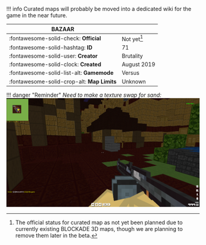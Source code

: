 !!! info
	Curated maps will probably be moved into a dedicated wiki for the game in the near future.

| **BAZAAR**      								|               |
|-----------------------------------------------|---------------|
| :fontawesome-solid-check: **Official**		| Not yet[^1]	|
| :fontawesome-solid-hashtag: **ID**			| 71 			|
| :fontawesome-solid-user: **Creator** 			| Brutality 	|
| :fontawesome-solid-clock: **Created** 		| August 2019 	|
| :fontawesome-solid-list-alt: **Gamemode**  	| Versus 		|
| :fontawesome-solid-crop-alt: **Map Limits**	| Unknown 		|

!!! danger "Reminder"
	*Need to make a texture swap for sand:*
	![](radar/bazaar_texture_problem.png)


[^1]: The official status for curated map as not yet been planned due to currently existing BLOCKADE 3D maps, though we are planning to remove them later in the beta.	